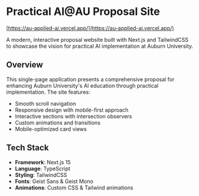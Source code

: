 # Practical AI@AU Proposal Site

[https://au-applied-ai.vercel.app/](https://au-applied-ai.vercel.app/)

A modern, interactive proposal website built with Next.js and TailwindCSS to showcase the vision for practical AI implementation at Auburn University.

## Overview

This single-page application presents a comprehensive proposal for enhancing Auburn University's AI education through practical implementation. The site features:

- Smooth scroll navigation
- Responsive design with mobile-first approach
- Interactive sections with intersection observers
- Custom animations and transitions
- Mobile-optimized card views

## Tech Stack

- **Framework**: Next.js 15
- **Language**: TypeScript
- **Styling**: TailwindCSS
- **Fonts**: Geist Sans & Geist Mono
- **Animations**: Custom CSS & Tailwind animations
